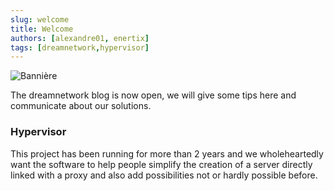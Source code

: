 ```yaml
---
slug: welcome
title: Welcome
authors: [alexandre01, enertix]
tags: [dreamnetwork,hypervisor]
---
```



![Bannière](./Bannière.png)

The dreamnetwork blog is now open, we will give some tips here and communicate about our solutions.

### Hypervisor
This project has been running for more than 2 years and we wholeheartedly want the software to help people simplify the creation of a server directly linked with a proxy and also add possibilities not or hardly possible before.
